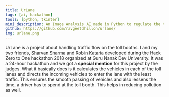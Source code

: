 ```yaml
---
title: UrLane
tags: [ai, hackathon]
tools: [python, tkinter]
mini_description: An Image Analysis AI made in Python to regulate the traffic at toll booths.
github: https://github.com/ravgeetdhillon/urlane/
img: urlane.png
---
```


UrLane is a project about handling traffic flow on the toll booths. I and my two friends, [Sharvan Sharma](https://github.com/sharvan-sharma) and [Robin Kataria](https://github.com/robinkataria) developed during the Hack Zero to One hackathon 2018 organized at Guru Nanak Dev University. It was a 24-hour hackathon and we got a **special mention** for this project by the judges. What it basically does is it calculates the vehicles in each of the toll lanes and directs the incoming vehicles to enter the lane with the least traffic. This ensures the smooth passing of vehicles and also lessens the time, a driver has to spend at the toll booth. This helps in reducing pollution as well.